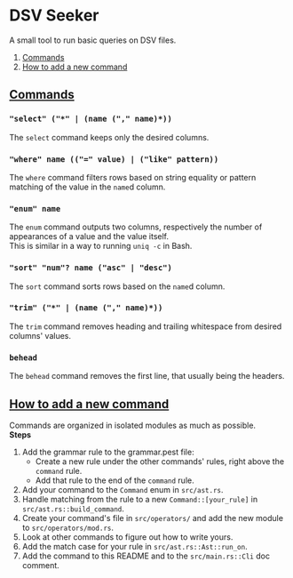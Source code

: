 # DSV Seeker

A small tool to run basic queries on DSV files.

1. [Commands](#commands)
2. [How to add a new command](#how-to-add-a-new-command)

## [Commands](#dsv-seeker)

### `"select" ("*" | (name ("," name)*))`

The `select` command keeps only the desired columns.

### `"where" name (("=" value) | ("like" pattern))`

The `where` command filters rows based on string equality or pattern matching of the value in the `name`d column.

### `"enum" name`

The `enum` command outputs two columns, respectively the number of appearances of a value and the value itself.  
This is similar in a way to running `uniq -c` in Bash.

### `"sort" "num"? name ("asc" | "desc")`

The `sort` command sorts rows based on the `name`d column.

### `"trim" ("*" | (name ("," name)*))`

The `trim` command removes heading and trailing whitespace from desired columns' values.

### `behead`

The `behead` command removes the first line, that usually being the headers.

## [How to add a new command](#dsv-seeker)

Commands are organized in isolated modules as much as possible.  
**Steps**
1. Add the grammar rule to the grammar.pest file:
   - Create a new rule under the other commands' rules, right above the `command` rule.
   - Add that rule to the end of the `command` rule.
2. Add your command to the `Command` enum in `src/ast.rs`.
3. Handle matching from the rule to a new `Command::[your_rule]` in `src/ast.rs::build_command`.
4. Create your command's file in `src/operators/` and add the new module to `src/operators/mod.rs`.
5. Look at other commands to figure out how to write yours.
6. Add the match case for your rule in `src/ast.rs::Ast::run_on`.
7. Add the command to this README and to the `src/main.rs::Cli` doc comment.
